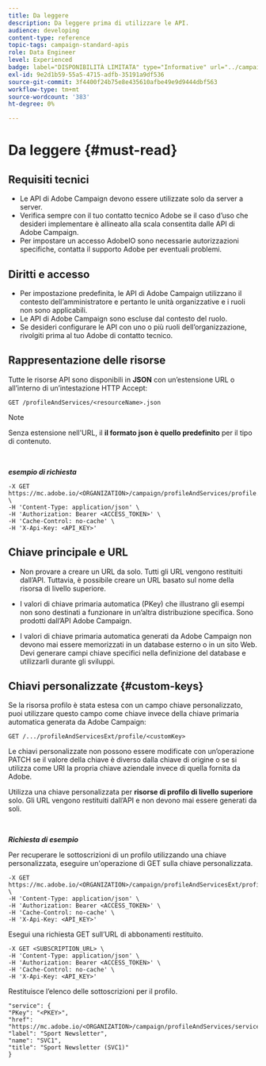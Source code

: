 ```yaml
---
title: Da leggere
description: Da leggere prima di utilizzare le API.
audience: developing
content-type: reference
topic-tags: campaign-standard-apis
role: Data Engineer
level: Experienced
badge: label="DISPONIBILITÀ LIMITATA" type="Informative" url="../campaign-standard-migration-home.md" tooltip="Limitato agli utenti Campaign Standard migrati"
exl-id: 9e2d1b59-55a5-4715-adfb-35191a9df536
source-git-commit: 3f4400f24b75e8e435610afbe49e9d9444dbf563
workflow-type: tm+mt
source-wordcount: '383'
ht-degree: 0%

---
```


# Da leggere {#must-read}

## Requisiti tecnici

* Le API di Adobe Campaign devono essere utilizzate solo da server a server.
* Verifica sempre con il tuo contatto tecnico Adobe se il caso d’uso che desideri implementare è allineato alla scala consentita dalle API di Adobe Campaign.
* Per impostare un accesso AdobeIO sono necessarie autorizzazioni specifiche, contatta il supporto Adobe per eventuali problemi.

## Diritti e accesso

* Per impostazione predefinita, le API di Adobe Campaign utilizzano il contesto dell’amministratore e pertanto le unità organizzative e i ruoli non sono applicabili.
* Le API di Adobe Campaign sono escluse dal contesto del ruolo.
* Se desideri configurare le API con uno o più ruoli dell’organizzazione, rivolgiti prima al tuo Adobe di contatto tecnico.

## Rappresentazione delle risorse

Tutte le risorse API sono disponibili in **JSON** con un’estensione URL o all’interno di un’intestazione HTTP Accept:

`GET /profileAndServices/<resourceName>.json`

>[!NOTE]
>
>Senza estensione nell&#39;URL, il **il formato json è quello predefinito** per il tipo di contenuto.

<br/>

***esempio di richiesta***

```
-X GET https://mc.adobe.io/<ORGANIZATION>/campaign/profileAndServices/profile.json \
-H 'Content-Type: application/json' \
-H 'Authorization: Bearer <ACCESS_TOKEN>' \
-H 'Cache-Control: no-cache' \
-H 'X-Api-Key: <API_KEY>'
```

## Chiave principale e URL

* Non provare a creare un URL da solo. Tutti gli URL vengono restituiti dall’API. Tuttavia, è possibile creare un URL basato sul nome della risorsa di livello superiore.

* I valori di chiave primaria automatica (PKey) che illustrano gli esempi non sono destinati a funzionare in un’altra distribuzione specifica. Sono prodotti dall’API Adobe Campaign.

* I valori di chiave primaria automatica generati da Adobe Campaign non devono mai essere memorizzati in un database esterno o in un sito Web. Devi generare campi chiave specifici nella definizione del database e utilizzarli durante gli sviluppi.

## Chiavi personalizzate {#custom-keys}

Se la risorsa profilo è stata estesa con un campo chiave personalizzato, puoi utilizzare questo campo come chiave invece della chiave primaria automatica generata da Adobe Campaign:

`GET /.../profileAndServicesExt/profile/<customKey>`

Le chiavi personalizzate non possono essere modificate con un’operazione PATCH se il valore della chiave è diverso dalla chiave di origine o se si utilizza come URI la propria chiave aziendale invece di quella fornita da Adobe.

Utilizza una chiave personalizzata per **risorse di profilo di livello superiore** solo. Gli URL vengono restituiti dall’API e non devono mai essere generati da soli.

<br/>

***Richiesta di esempio***

Per recuperare le sottoscrizioni di un profilo utilizzando una chiave personalizzata, eseguire un&#39;operazione di GET sulla chiave personalizzata.

```
-X GET https://mc.adobe.io/<ORGANIZATION>/campaign/profileAndServicesExt/profile/<customKey> \
-H 'Content-Type: application/json' \
-H 'Authorization: Bearer <ACCESS_TOKEN>' \
-H 'Cache-Control: no-cache' \
-H 'X-Api-Key: <API_KEY>'
```

Esegui una richiesta GET sull’URL di abbonamenti restituito.

```
-X GET <SUBSCRIPTION_URL> \
-H 'Content-Type: application/json' \
-H 'Authorization: Bearer <ACCESS_TOKEN>' \
-H 'Cache-Control: no-cache' \
-H 'X-Api-Key: <API_KEY>'
```

Restituisce l’elenco delle sottoscrizioni per il profilo.

```
"service": {
"PKey": "<PKEY>",
"href": "https://mc.adobe.io/<ORGANIZATION>/campaign/profileAndServices/service/<PKEY>",
"label": "Sport Newsletter",
"name": "SVC1",
"title": "Sport Newsletter (SVC1)"
}
```
